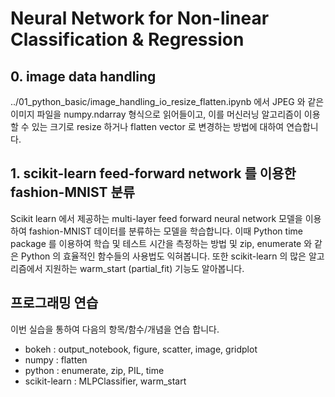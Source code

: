 # Neural Network for Non-linear Classification & Regression

## 0. image data handling

../01_python_basic/image_handling_io_resize_flatten.ipynb 에서 JPEG 와 같은 이미지 파일을 numpy.ndarray 형식으로 읽어들이고, 이를 머신러닝 알고리즘이 이용할 수 있는 크기로 resize 하거나 flatten vector 로 변경하는 방법에 대하여 연습합니다.

## 1. scikit-learn feed-forward network 를 이용한 fashion-MNIST 분류

Scikit learn 에서 제공하는 multi-layer feed forward neural network 모델을 이용하여 fashion-MNIST 데이터를 분류하는 모델을 학습합니다. 이때 Python time package 를 이용하여 학습 및 테스트 시간을 측정하는 방법 및 zip, enumerate 와 같은 Python 의 효율적인 함수들의 사용법도 익혀봅니다. 또한 scikit-learn 의 많은 알고리즘에서 지원하는 warm_start (partial_fit) 기능도 알아봅니다.


## 프로그래밍 연습

이번 실습을 통하여 다음의 항목/함수/개념을 연습 합니다.

- bokeh : output_notebook, figure, scatter, image, gridplot
- numpy : flatten
- python : enumerate, zip, PIL, time
- scikit-learn : MLPClassifier, warm_start
